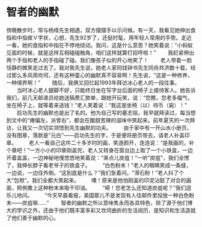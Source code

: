 # 智者的幽默
傍晚散步时，常与杨绛先生相遇，双方摆摆手以示问候。有一天，我看见她伸出食指和中指做Ｖ字状，心想，先生92岁了，还挺时髦，用年轻人常用的手势。走近一看，她的食指和中指在不停地绕动。我问，这是什么意思？她笑着说：“小蚂蚁见面的时候，就是这样互相碰碰触角，咱们这样就算打招呼啦！” 
　　我赶紧伸出两个手指和老人的手指碰了碰。我们像孩子似的开心地笑了！ 
　　老人带着一脸恬静的微笑走过去了。我对我先生说，她老人家同钱钟书先生同舟共济数十载，经过那么多风雨坎坷，还有这种童心的幽默真不容易啊！先生说，“这是一种修养，一种境界啊！” 
　　随后，我俩又回忆起1993年拜访冰心老人的一段往事。 
　　当时冰心老人腿脚不好，只能终日坐在写字台后面的椅子上接待客人。她告诉我们，前几天邮递员给她送稿费汇款单，跟她开玩笑，说：“您瞧，您老多福气，坐在椅子上，就等着来送钱！”老人笑着说：“我这是坐椅（以）待币（毙）！” 
　　启功先生的幽默也是出了名的。他为自己写的墓志铭，我早就拜读过，每当想到文中的“瘫偏左，派曾右”，都会在酸甜苦辣的滋味中笑起来。前年夏天的一次拜访，让我又一次切实领悟到先生幽默的功夫。 
　　由于家中有一开山水小册页，没有图章，落款是“元白”——启功先生的字，于是便将册页带去，请老人补盖印章。 
　　老人一看自己这件二十多岁时的画，笑逐颜开，连连说：“是我画的，补个章吧！”一方小小的印章刚盖完，老人又转身在窗台边上取了一个小铁盒，一边开着盒盖，一边神秘地慢悠悠地笑着说：“来点儿炭疽！”一听“炭疽”，我们全愣了，我伸长脖子看老爷子的铁盒子。 
　　“白色粉末！”老人的眼睛笑成一条缝，一边说，一边往外倒。“这到底是什么？”我们急着问。“滑石粉！”老人抖了个大“包袱”。我们全都大笑起来。 
　　噢！原来是他怕刚盖的印泥沾脏了对合的画面，照例撒上这种粉末来吸干印油。 
　　“嗬！您老怎么还知道炭疽呢？”我们逗乐儿地问。 
　　“今天早晨看报，美国那儿不是发现有人往邮件里投放一种白色粉末——炭疽嘛……” 
　　智者的幽默之所以意味隽永而各具特色，除了源于他们博大的学识之外，还由于他们既丰富多彩又坎坷曲折的生活阅历，是知识和生活造就了他们善于幽默的心。 

 